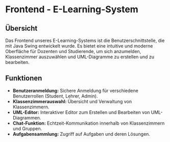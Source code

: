 # Frontend - E-Learning-System

## Übersicht

Das Frontend unseres E-Learning-Systems ist die Benutzerschnittstelle, die mit Java Swing entwickelt wurde. Es bietet eine intuitive und moderne Oberfläche für Dozenten und Studierende, um sich anzumelden, Klassenzimmer auszuwählen und UML-Diagramme zu erstellen und zu bearbeiten.

## Funktionen

- **Benutzeranmeldung:** Sichere Anmeldung für verschiedene Benutzerrollen (Student, Lehrer, Admin).
- **Klassenzimmerauswahl:** Übersicht und Verwaltung von Klassenzimmern.
- **UML-Editor:** Interaktiver Editor zum Erstellen und Bearbeiten von UML-Diagrammen.
- **Chat-Funktion:** Echtzeit-Kommunikation innerhalb von Klassenzimmern und Gruppen.
- **Aufgabensammlung:** Zugriff auf Aufgaben und deren Lösungen.
